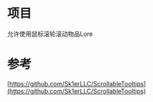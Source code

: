 # 项目
允许使用鼠标滚轮滚动物品Lore

# 参考
[https://github.com/Sk1erLLC/ScrollableTooltips](https://github.com/Sk1erLLC/ScrollableTooltips)

